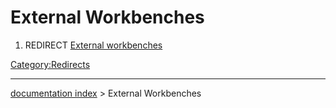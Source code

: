 # External Workbenches
1.  REDIRECT [External workbenches](External_workbenches.md)



[Category:Redirects](Category:Redirects.md)

---
[documentation index](../README.md) > External Workbenches

